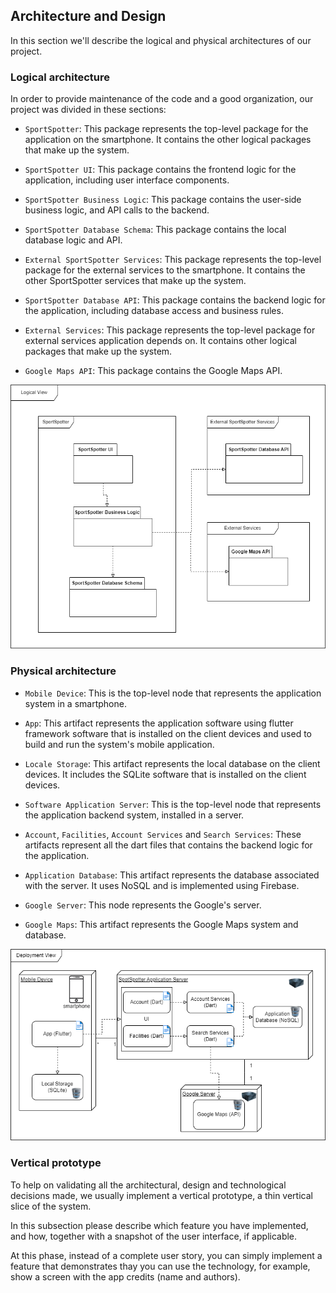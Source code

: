 
## Architecture and Design

In this section we'll describe the logical and physical architectures of our project.

### Logical architecture
In order to provide maintenance of the code and a good organization, our project was divided in these sections:
- `SportSpotter`: This package represents the top-level package for the application on the smartphone. It contains the other logical packages that make up the system.

- `SportSpotter UI`: This package contains the frontend logic for the application, including user interface components.

- `SportSpotter Business Logic`: This package contains the user-side business logic, and API calls to the backend.

- `SportSpotter Database Schema`: This package contains the local database logic and API.

- `External SportSpotter Services`: This package represents the top-level package for the external services to the smartphone. It contains the other SportSpotter services that make up the system.

- `SportSpotter Database API`: This package contains the backend logic for the application, including database access and business rules.

- `External Services`: This package represents the top-level package for external services application depends on. It contains other logical packages that make up the system.

- `Google Maps API`: This package contains the Google Maps API.

![LogicalView](../images/LogicalArchitecture.png)

### Physical architecture
- `Mobile Device`: This is the top-level node that represents the application system in a smartphone.

- `App`: This artifact represents the application software using flutter framework software that is installed on the client devices and used to build and run the system's mobile application.

- `Locale Storage`: This artifact represents the local database on the client devices. It includes the SQLite software that is installed on the client devices.

- `Software Application Server`: This is the top-level node that represents the application backend system, installed in a server.

- `Account`, `Facilities`, `Account Services` and `Search Services`: These artifacts represent all the dart files that contains the backend logic for the application.

- `Application Database`: This artifact represents the database associated with the server. It uses NoSQL and is implemented using Firebase.

- `Google Server`: This node represents the Google's server.

- `Google Maps`: This artifact represents the Google Maps system and database.

![DeploymentView](../images/PhysicalArchitecture.png)

### Vertical prototype
To help on validating all the architectural, design and technological decisions made, we usually implement a vertical prototype, a thin vertical slice of the system.

In this subsection please describe which feature you have implemented, and how, together with a snapshot of the user interface, if applicable.

At this phase, instead of a complete user story, you can simply implement a feature that demonstrates thay you can use the technology, for example, show a screen with the app credits (name and authors).

